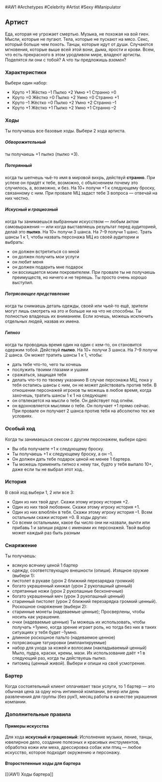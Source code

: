 #AW1 #Archetypes #Celebrity #Artist #Sexy #Manipulator

## Артист

Еда, которая не угрожает смертью. Музыка, не похожая на вой гиен. Мысли, которые не пугают. Тела, которые не пускают на мясо. Секс, который больше чем похоть. Танцы, которые идут от души. Случаются мгновения, которые выше всей этой вони, дыма, ярости и крови. Всем, что есть прекрасного в этом уродливом мире, владеют артисты. Поделятся ли они с тобой? А что *ты* предложишь *взамен*?

### Характеристики 
Выбери один набор: 
- Круто +1 Жёстко –1 Пылко +2 Умно +1 Странно =0
- Круто =0 Жёстко =0 Пылко +2 Умно =0 Странно +1
- Круто –1 Жёстко =0 Пылко +2 Умно +2 Странно –1
- Круто +1 Жёстко +1 Пылко +2 Умно +1 Странно –2

### Ходы
Ты получаешь все базовые ходы. Выбери 2 хода артиста.

##### Обворожительный
ты получаешь +1 пылко (пылко +3).

##### Потерянный
когда ты шепчешь чьё-то имя в мировой вихрь, действуй **странно**. При успехе он придёт к тебе, возможно, с объяснением почему это случилось, а, возможно, и без. На 10+ получи +1 к следующему броску, связанному с ним. При провале МЦ задаст тебе 3 вопроса — отвечай на них честно. 

##### Искусный и грациозный
когда ты занимаешься выбранным искусством — любым актом самовыражения — или когда выставляешь результат перед аудиторией, делай это **пылко**. На 10+ получи 3 шанса. На 7–9 получи 1 шанс. Трать шансы 1 к 1, чтобы назвать персонажа МЦ из своей аудитории и выбрать: 
- он должен встретиться со мной
- он должен получить мои услуги
- он любит меня
- он должен подарить мне подарок
- он восхищается моим покровителем. 
При провале ты не получаешь преимуществ, но ничего и не теряешь. Ты просто очень хорошо выступил. 
##### Потрясающее представление
когда ты снимаешь деталь одежды, своей или чьей-то ещё, зрители могут лишь смотреть на это и больше ни на что не способны. Ты полностью владеешь их вниманием. Если хочешь, можешь исключить отдельных людей, назвав их имена. 

##### Гипноз
когда ты проводишь время один на один с кем-то, он становится одержим тобой. Действуй **пылко**. На 10+ получи 3 шанса. На 7–9 получи 2 шанса. Он может тратить шансы 1 к 1, чтобы:
- дать тебе что-то, чего ты хочешь
- послужить твоими глазами и ушами
- сражаться, защищая тебя
- делать что-то по твоему указанию 
В случае персонажа МЦ, пока у тебя остались шансы с ним, он не может действовать против тебя. В отношении персонажей игроков ты можешь в любое время, когда захочешь, тратить шансы 1 к 1 на следующее:
- он отвлекается на мысли о тебе. Он действует под огнём.
- он вдохновляется мыслями о тебе. Он получает +1 прямо сейчас. При провале он получает 2 шанса против тебя на абсолютно тех же условиях.

### Особый ход
Когда ты занимаешься сексом с другим персонажем, выбери одно:
- Вы оба получаете +1 к следующему броску.
- Ты получаешь +1 к следующему броску, а он –1.
- Он должен дать тебе подарок ценой не менее 1 бартера.
- Ты можешь применить *гипноз* к нему так, будто у тебя выпало 10+, даже если ты не выбрал этот ход..

### История
В свой ход выбери 1, 2 или все 3: 
- Один из них твой друг. Скажи этому игроку история +2.
- Один из них твой любовник. Скажи этому игроку история +1.
- Один из них влюблён в тебя. Скажи этому игроку история –1.
Всем остальным скажи история =0.
В ходы других: 
- Со всеми остальными, какое бы число они ни назвали, вычти или прибавь 1 и запиши рядом с именами их персонажей. Твой выбор может каждый раз быть разным

### Снаряжение 
Ты получаешь: 
- всякую всячину ценой 1 бартер
- одежду, соответствующую внешности (опиши). 
Изящное оружие (выбери 1):
- пистолет в рукаве (урон 2 ближний перезарядка громкий)
- богато украшенный кинжал (урон 2 рукопашный ценный)
- спрятанные ножи (урон 2 рукопашные бесконечные)
- богато украшенный меч (урон 3 рукопашный ценный)
- старинный пистолет (урон 2 ближний перезарядка громкий ценный). 
Роскошное снаряжение (выбери 2):
- старинные монеты (надеваемые ценные);
  Просверлены, чтобы носить как украшение. 
- очки (надеваемые ценные)
  Ты можешь их использовать, чтобы получать +1умно, когда зрение играет роль, но тогда без них в таких ситуациях у тебя будет –1умно.
- длинное роскошное пальто (надеваемое ценное)
- потрясающие татуировки (имплантируемые)
- набор для ухода за кожей и волосами (накладываемый ценный)
  Мыло, пудра, краски, кремы, мази. Их использование даёт +1 в следующий раз, когда ты действуешь пылко.
- питомец (ценный живой). Выбери и опиши на своё усмотрение.

### Бартер
Когда состоятельный клиент оплачивает твои услуги, то 1 бартер — это обычная цена за одну ночь интимной компании, вечер или день развлечения для группы (без рук!), месяц работы в качестве украшения компании.

### Дополнительные правила

#### Примеры искусства
Для хода **искусный и грациозный**: 
Исполнение музыки, пение, танцы, ювелирное дело, создание полезных и красивых инструментов, обработка кожи или меха, дрессировка собак или птиц — любое искусство, которое подходит окружению и персонажу.

#### Второстепенные ходы для бартера
[[(AW1) Ходы бартера]]
